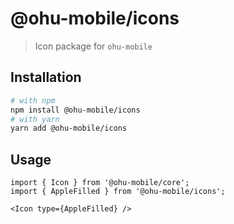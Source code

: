 # @ohu-mobile/icons

> Icon package for `ohu-mobile`

## Installation

```bash
# with npm
npm install @ohu-mobile/icons
# with yarn
yarn add @ohu-mobile/icons
```

## Usage

```tsx
import { Icon } from '@ohu-mobile/core';
import { AppleFilled } from '@ohu-mobile/icons';

<Icon type={AppleFilled} />
```



